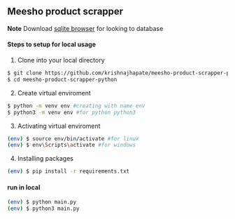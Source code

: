 ## Meesho product scrapper

**Note** Download [sqlite browser](https://sqlitebrowser.org/dl/) for looking to database

#### Steps to setup for local usage

1. Clone into your local directory 
```sh
$ git clone https://github.com/krishnajhapate/meesho-product-scrapper-python.git
$ cd meesho-product-scrapper-python
```
2. Create virtual enviroment 
```sh
$ python -m venv env #creating with name env
$ python3 -m venv env #for python python3
```
3. Activating virtual enviroment 
```sh
(env) $ source env/bin/activate #for linux
(env) $ env\Scripts\activate #for windows
```
4. Installing packages 
```sh
(env) $ pip install -r requirements.txt
```

#### run in local 
```sh
(env) $ python main.py
(env) $ python3 main.py 
```

